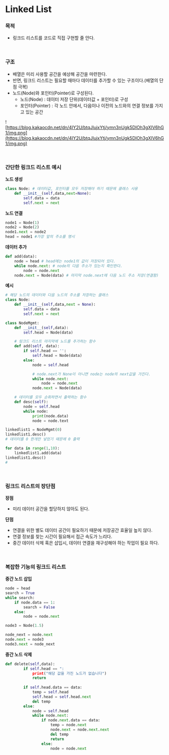 # Linked List

### 목적

- 링크드 리스트를 코드로 직접 구현할 줄 안다.

<br>

### 구조

- 배열은 미리 사용할 공간을 예상해 공간을 마련한다.
- 반면, 링크드 리스트는 필요할 때마다 데이터를 추가할 수 있는 구조이다.(배열의 단점 극복)
- 노드(Node)와 포인터(Pointer)로 구성된다.
  - 노드(Node) : 데이터 저장 단위(데이터값 + 포인터)로 구성
  - 포인터(Pointer) : 각 노드 안에서, 다음이나 이전의 노드와의 연결 정보를 가지고 있는 공간

![https://blog.kakaocdn.net/dn/4IY2U/btqJlujxYtj/ymn3nUgk5DIOh3gXIV6hG1/img.png](https://blog.kakaocdn.net/dn/4IY2U/btqJlujxYtj/ymn3nUgk5DIOh3gXIV6hG1/img.png)


<br>

### 간단한 링크드 리스트 예시

**노드 생성**

```python
class Node: # 데이터값, 포인터를 모두 저장해야 하기 때문에 클래스 사용
	def __init__(self,data,next=None):
		self.data = data
		self.next = next
```

**노드 연결**

```python
node1 = Node(1)
node2 = Node(2)
node1.next = node2
head = node1 #가장 앞의 주소를 명시

```

**데이터 추가**

```python
def add(data):
	node = head # head에는 node1의 값이 저장되어 있다.
	while node.next: # node의 다음 주소가 있는지 확인한다.
		node = node.next
	node.next = Node(data) # 마지막 node.next에 다음 노드 주소 저장(연결함)
```

**예시**

```python
# 해당 노드의 데이터와 다음 노드의 주소를 저장하는 클래스
class Node:
	def __init__(self,data,next = None):
		self.data = data
		self.next = next

class NodeMgmt:
	def __init__(self,data):
		self.head = Node(data)

	# 링크드 리스트 마지막에 노드를 추가하는 함수
	def add(self, data):
		if self.head == '':
			self.head = Node(data)
		else:
			node = self.head

			# node.next가 None이 아니면 node는 node의 next값을 가진다.
			while node.next:
				node = node.next
			node.next = Node(data)

	# 데이터를 모두 순회하면서 출력하는 함수
	def desc(self):
		node = self.head
		while node:
			print(node.data)
			node = node.text

linkedlist1 = NodeMgmt(0)
linkedlist1.desc()
# 데이터를 0 한개만 넣었기 때문에 0 출력

for data in range(1,10):
	linkedlist1.add(data)
linkedlist1.desc()
#
```

<br>

### 링크드 리스트의 장단점

**장점**

- 미리 데이터 공간을 할당하지 않아도 된다.

**단점**

- 연결을 위한 별도 데이터 공간이 필요하기 때문에 저장공간 효율일 높지 않다.
- 연결 정보를 찾는 시간이 필요해서 접근 속도가 느리다.
- 중간 데이터 삭제 혹은 삽입시, 데이터 연결을 재구성해야 하는 작업이 필요 하다.

<br>

### 복잡한 기능의 링크드 리스트

**중간 노드 삽입**

```python
node = head
search = True
while search:
	if node.data == 1:
		search = False
	else:
		node = node.next

node3 = Node(1.5)

node_next = node.next
node.next = node3
node3.next = node_next
```

**중간 노드 삭제**

```python
def delete(self,data):
		if self.head == ":
			print("해당 값을 가진 노드가 없습니다")
			return
		
		if self.head.data == data:
			temp = self.head
			self.head = self.head.next
			del temp
		else:
			node = self.head
			while node.next:
				if node.next.data == data:
					temp = node.next
					node.next = node.next.next
					del temp
					return
				else:
					node = node.next
```

